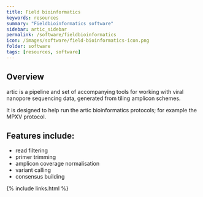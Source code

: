 ```yaml
---
title: Field bioinformatics
keywords: resources
summary: "Fieldbioinformatics software"
sidebar: artic_sidebar
permalink: /software/fieldbioinformatics
icon: /images/software/field-bioinformatics-icon.png
folder: software
tags: [resources, software]
---
```


## Overview
artic is a pipeline and set of accompanying tools for working with viral nanopore sequencing data, generated from tiling amplicon schemes.

It is designed to help run the artic bioinformatics protocols; for example the MPXV protocol.

## Features include:

- read filtering
- primer trimming
- amplicon coverage normalisation
- variant calling
- consensus building

{% include links.html %}
